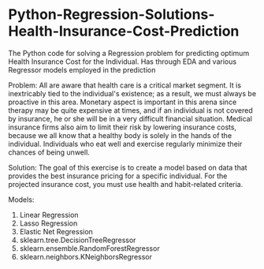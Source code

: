 # Python-Regression-Solutions-Health-Insurance-Cost-Prediction
The Python code for solving a Regression problem for predicting optimum Health Insurance Cost for the Individual. Has through EDA and various Regressor models employed in the prediction

Problem:
All are aware that health care is a critical market segment. It is inextricably tied to the individual's existence; as a result, we must always be proactive in this area. Monetary aspect is important in this arena since therapy may be quite expensive at times, and if an individual is not covered by insurance, he or she will be in a very difficult financial situation. Medical insurance firms also aim to limit their risk by lowering insurance costs, because we all know that a healthy body is solely in the hands of the individual. Individuals who eat well and exercise regularly minimize their chances of being unwell.

Solution: 
The goal of this exercise is to create a model based on data that provides the best insurance pricing for a specific individual.
For the projected insurance cost, you must use health and habit-related criteria.

Models:
1. Linear Regression
2. Lasso Regression
3. Elastic Net Regression
4. sklearn.tree.DecisionTreeRegressor
5. sklearn.ensemble.RandomForestRegressor
6. sklearn.neighbors.KNeighborsRegressor
